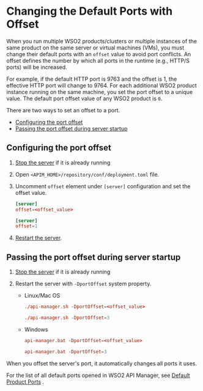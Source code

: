 # Changing the Default Ports with Offset

When you run multiple WSO2 products/clusters or multiple instances of the same product on the same server or virtual machines (VMs), you must change their default ports with an `offset` value to avoid port conflicts. An offset defines the number by which all ports in the runtime (e.g., HTTP/S ports) will be increased. 

For example, if the default HTTP port is 9763 and the offset is 1, the effective HTTP port will change to 9764. For each additional WSO2 product instance running on the same machine, you set the port offset to a unique value. The default port offset value of any WSO2 product is `0`.

There are two ways to set an offset to a port.

-   [Configuring the port offset](#configuring-the-port-offset)
-   [Passing the port offset during server startup](#passing-the-port-offset-during-server-startup)

## Configuring the port offset

1. [Stop the server]({{base_path}}/install-and-setup/installation-guide/running-the-product/#stopping-the-server) if it is already running

2.  Open `<APIM_HOME>/repository/conf/deployment.toml` file.

3.  Uncomment `offset` element under `[server]` configuration and set the offset value.


    ```toml tab="Format"
    [server]
    offset=<offset_value>
    ```
   
    ```toml  tab="Example"
    [server]
    offset=1
    ```

4. [Restart the server]({{base_path}}/install-and-setup/installation-guide/running-the-product/).

## Passing the port offset during server startup

1.  [Stop the server]({{base_path}}/install-and-setup/installation-guide/running-the-product/#stopping-the-server) if it is already running

2.  Restart the server with `-DportOffset` system property.

    - Linux/Mac OS
    
        ```toml tab="Format"
        ./api-manager.sh -DportOffset=<offset_value>
        ```
        
        ```toml tab="Example"
        ./api-manager.sh -DportOffset=3
        ```
        
    - Windows
    
        ```toml tab="Format"
        api-manager.bat -DportOffset=<offset_value>
        ```
        
        ```toml tab="Example"
        api-manager.bat -DportOffset=3
        ```

When you offset the server's port, it automatically changes all ports it uses. 

For the list of all default ports opened in WSO2 API Manager, see [Default Product Ports]({{base_path}}/administer/product-configurations/default-product-ports/) .

